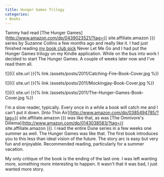 ```yaml
---
title: Hunger Games Trilogy
categories:
- Books
---
```


Tammy had read [The Hunger Games](http://www.amazon.com/dp/0439023521/?tag={{ site.affiliate.amazon }}) series by Suzanne Collins a few months ago and really like it. I had just finished reading [my book club pick](http://creativecomputerbookclub.com/wiki/Never_Let_Me_Go) Never Let Me Go and I had put the Hunger Games trilogy on my Kindle application. While on the bus into work I decided to start The Hunger Games. A couple of weeks later now and I've read them all.



  
   ![]({{ site.url }}{% link /assets/posts/2011/Catching-Fire-Book-Cover.jpg %})
  

  
   ![]({{ site.url }}{% link /assets/posts/2011/Mockingjay-Book-Cover.jpg %})
  

  
   ![]({{ site.url }}{% link /assets/posts/2011/The-Hunger-Games-Book-Cover.jpg %})
  



I'm a slow reader, typically. Every once in a while a book will catch me and I can't put it down. [Into Thin Air](http://www.amazon.com/dp/0385494785/?tag={{ site.affiliate.amazon }}) was like that, as was [The Omnivore's Dillema](http://www.amazon.com/dp/0143038583/?tag={{ site.affiliate.amazon }}). I read the entire Dune series in a few weeks one summer as well. The Hunger Games was like that. The first book introduces you to this less than ideal vision of the future. The story arc is easy but very fun and enjoyable. Recommended reading, particularly for a summer vacation.

My only critique of the book is the ending of the last one. I was left wanting more, something more interesting to happen. It wasn't that it was bad, I just wanted more story.
